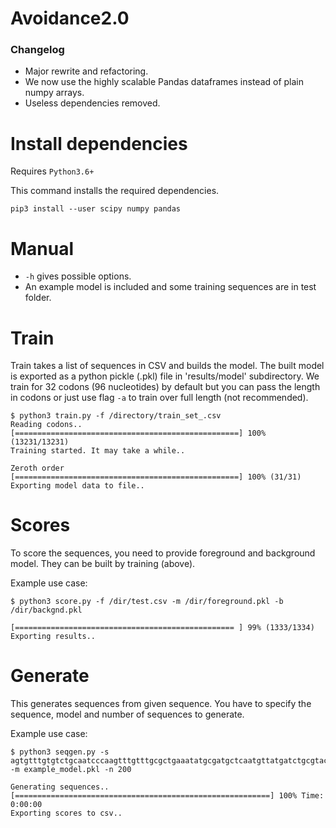 # Avoidance2.0
### Changelog
 - Major rewrite and refactoring. 
 - We now use the highly scalable Pandas dataframes instead of plain numpy arrays.
 - Useless dependencies removed.



# Install dependencies 
Requires `Python3.6+`

This command installs the required dependencies.

`pip3 install --user scipy numpy pandas `


# Manual
  - `-h` gives possible options.
  - An example model is included and some training sequences are in test folder.


# Train
Train takes a list of sequences in CSV and builds the model. The built model is 
exported as a python pickle (.pkl) file in 'results/model' subdirectory.
We train for 32 codons (96 nucleotides) by default but you can pass the length
in codons or just use flag `-a` to train over full length (not recommended).


```console
$ python3 train.py -f /directory/train_set_.csv 
Reading codons..
[==================================================] 100% (13231/13231)
Training started. It may take a while..

Zeroth order
[==================================================] 100% (31/31)
Exporting model data to file..

```

# Scores
To score the sequences, you need to provide foreground and background model.
They can be built by training (above).


Example use case:
```console
$ python3 score.py -f /dir/test.csv -m /dir/foreground.pkl -b /dir/backgnd.pkl

[================================================= ] 99% (1333/1334)
Exporting results..

```



# Generate
This generates sequences from given sequence. You have to specify the sequence,
model and number of sequences to generate. 


Example use case:
```console
$ python3 seqgen.py -s 
agtgtttgtgtctgcaatcccaagtttgtttgcgctgaaatatgcgatgctcaatgttatgatctgcgtactaagccgcagatcatagtgggaact 
-m example_model.pkl -n 200 

Generating sequences..
[=========================================================] 100% Time:  0:00:00
Exporting scores to csv..
```
